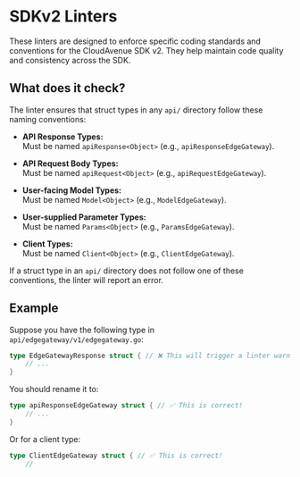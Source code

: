 # SDKv2 Linters

These linters are designed to enforce specific coding standards and conventions for the CloudAvenue SDK v2. They help maintain code quality and consistency across the SDK.

## What does it check?

The linter ensures that struct types in any `api/` directory follow these naming conventions:

- **API Response Types:**  
  Must be named `apiResponse<Object>` (e.g., `apiResponseEdgeGateway`).

- **API Request Body Types:**  
  Must be named `apiRequest<Object>` (e.g., `apiRequestEdgeGateway`).

- **User-facing Model Types:**  
  Must be named `Model<Object>` (e.g., `ModelEdgeGateway`).

- **User-supplied Parameter Types:**  
  Must be named `Params<Object>` (e.g., `ParamsEdgeGateway`).

- **Client Types:**  
  Must be named `Client<Object>` (e.g., `ClientEdgeGateway`).

If a struct type in an `api/` directory does not follow one of these conventions, the linter will report an error.

## Example

Suppose you have the following type in `api/edgegateway/v1/edgegateway.go`:

```go
type EdgeGatewayResponse struct { // ❌ This will trigger a linter warning!
    // ...
}
```

You should rename it to:

```go
type apiResponseEdgeGateway struct { // ✅ This is correct!
    // ...
}
```

Or for a client type:

```go
type ClientEdgeGateway struct { // ✅ This is correct!
    //
```
